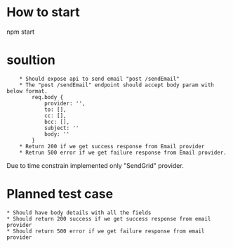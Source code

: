 # How to start

npm start

# soultion

        * Should expose api to send email "post /sendEmail"
        * The "post /sendEmail" endpoint should accept body param with below format.
            req.body {
                provider: '',
                to: [],
                cc: [],
                bcc: [],
                subject: ''
                body: ''
            }
        * Return 200 if we get success response from Email provider
        * Retrun 500 error if we get failure response from Email provider.

Due to time constrain implemented only "SendGrid" provider.

# Planned test case

    * Should have body details with all the fields
    * Should return 200 success if we get success response from email provider
    * Should return 500 error if we get failure response from email provider
